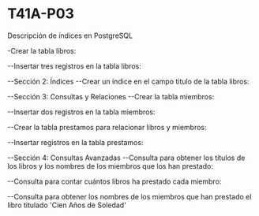# T41A-P03
Descripción de índices en PostgreSQL

-Crear la tabla libros:


--Insertar tres registros en la tabla libros:




--Sección 2: Índices
--Crear un índice en el campo titulo de la tabla libros:


--Sección 3: Consultas y Relaciones
--Crear la tabla miembros:


--Insertar dos registros en la tabla miembros:



--Crear la tabla prestamos para relacionar libros y miembros:




--Insertar registros en la tabla prestamos:




--Sección 4: Consultas Avanzadas
--Consulta para obtener los títulos de los libros y los nombres de los miembros que los han prestado:




--Consulta para contar cuántos libros ha prestado cada miembro:




--Consulta para obtener los nombres de los miembros que han prestado el libro titulado 'Cien Años de Soledad'
